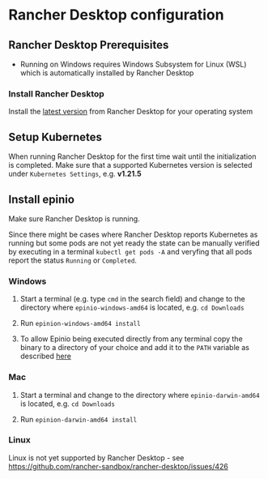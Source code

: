 # Rancher Desktop configuration

## Rancher Desktop Prerequisites

* Running on Windows requires Windows Subsystem for Linux (WSL) which is automatically installed by Rancher Desktop

### Install Rancher Desktop

Install the [latest version](https://github.com/rancher-sandbox/rancher-desktop/releases) from Rancher Desktop for your operating system

## Setup Kubernetes

When running Rancher Desktop for the first time wait until the initialization is completed. Make sure that a supported Kubernetes version is selected under `Kubernetes Settings`, e.g. **v1.21.5**

## Install epinio

Make sure Rancher Desktop is running.

Since there might be cases where Rancher Desktop reports Kubernetes as running but some pods are not yet ready the state can be manually verified by executing in a terminal `kubectl get pods -A` and veryfing that all pods report the status `Running` or `Completed`.

### Windows

1. Start a terminal (e.g. type `cmd` in the search field) and change to the directory where `epinio-windows-amd64` is located, e.g. `cd Downloads`

2. Run `epinion-windows-amd64 install`

3. To allow Epinio being executed directly from any terminal copy the binary to a directory of your choice and add it to the `PATH` variable as described [here](https://medium.com/@kevinmarkvi/how-to-add-executables-to-your-path-in-windows-5ffa4ce61a53)

### Mac

1. Start a terminal and change to the directory where `epinio-darwin-amd64` is located, e.g. `cd Downloads`

2. Run `epinion-darwin-amd64 install`

### Linux

Linux is not yet supported by Rancher Desktop - see https://github.com/rancher-sandbox/rancher-desktop/issues/426
